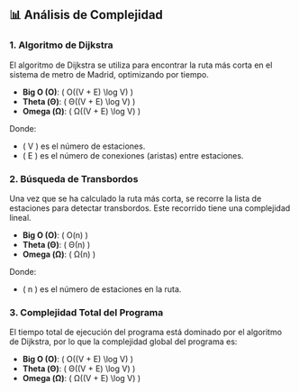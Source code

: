 ## 📊 Análisis de Complejidad

### 1. Algoritmo de Dijkstra

El algoritmo de Dijkstra se utiliza para encontrar la ruta más corta en el sistema de metro de Madrid, optimizando por tiempo.

- **Big O (O)**: \( O((V + E) \log V) \)
- **Theta (Θ)**: \( Θ((V + E) \log V) \)
- **Omega (Ω)**: \( Ω((V + E) \log V) \)

Donde:
- \( V \) es el número de estaciones.
- \( E \) es el número de conexiones (aristas) entre estaciones.

### 2. Búsqueda de Transbordos

Una vez que se ha calculado la ruta más corta, se recorre la lista de estaciones para detectar transbordos. Este recorrido tiene una complejidad lineal.

- **Big O (O)**: \( O(n) \)
- **Theta (Θ)**: \( Θ(n) \)
- **Omega (Ω)**: \( Ω(n) \)

Donde:
- \( n \) es el número de estaciones en la ruta.

### 3. Complejidad Total del Programa

El tiempo total de ejecución del programa está dominado por el algoritmo de Dijkstra, por lo que la complejidad global del programa es:

- **Big O (O)**: \( O((V + E) \log V) \)
- **Theta (Θ)**: \( Θ((V + E) \log V) \)
- **Omega (Ω)**: \( Ω((V + E) \log V) \)

